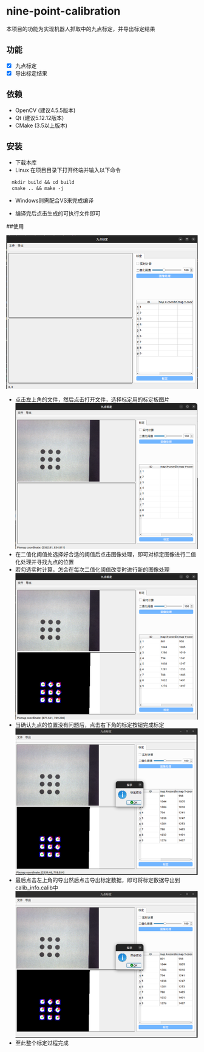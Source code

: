 # nine-point-calibration

本项目的功能为实现机器人抓取中的九点标定，并导出标定结果

## 功能

 - [x] 九点标定
 - [x] 导出标定结果

## 依赖
- OpenCV (建议4.5.5版本)
- Qt (建议5.12.12版本)
- CMake (3.5以上版本)

## 安装
- 下载本库
- Linux 在项目目录下打开终端并输入以下命令
``` shell
  mkdir build && cd build
  cmake .. && make -j
```
- Windows则需配合VS来完成编译

- 编译完后点击生成的可执行文件即可

##使用

![软件界面](./md_images/ui.png)
 - 点击左上角的文件，然后点击打开文件，选择标定用的标定板图片
![步骤1](./md_images/step1.png)
 - 在二值化阈值处选择好合适的阈值后点击图像处理，即可对标定图像进行二值化处理并寻找九点的位置
 - 若勾选实时计算，怎会在每次二值化阈值改变时进行新的图像处理
![步骤2](./md_images/step2.png)
 - 当确认九点的位置没有问题后，点击右下角的标定按钮完成标定
![步骤3](./md_images/step3.png)
 - 最后点击左上角的导出然后点击导出标定数据，即可将标定数据导出到calib_info.calib中
![步骤4](./md_images/step4.png)
- 至此整个标定过程完成